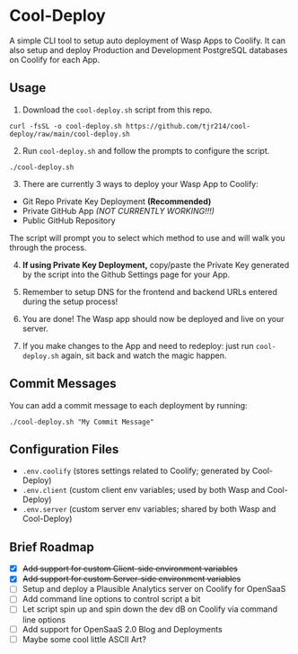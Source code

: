 # Cool-Deploy

A simple CLI tool to setup auto deployment of Wasp Apps to Coolify. It can also setup and deploy Production and Development PostgreSQL databases on Coolify for each App.

## Usage

1. Download the `cool-deploy.sh` script from this repo.

```shell
curl -fsSL -o cool-deploy.sh https://github.com/tjr214/cool-deploy/raw/main/cool-deploy.sh
```

2. Run `cool-deploy.sh` and follow the prompts to configure the script.

```shell
./cool-deploy.sh
```

3. There are currently 3 ways to deploy your Wasp App to Coolify:

- Git Repo Private Key Deployment **(Recommended)**
- Private GitHub App _(NOT CURRENTLY WORKING!!!)_
- Public GitHub Repository

The script will prompt you to select which method to use and will walk you through the process.

4. **If using Private Key Deployment,** copy/paste the Private Key generated by the script into the Github Settings page for your App.

5. Remember to setup DNS for the frontend and backend URLs entered during the setup process!

6. You are done! The Wasp app should now be deployed and live on your server.

7. If you make changes to the App and need to redeploy: just run `cool-deploy.sh` again, sit back and watch the magic happen.

## Commit Messages

You can add a commit message to each deployment by running:

```shell
./cool-deploy.sh "My Commit Message"
```

## Configuration Files

- `.env.coolify` (stores settings related to Coolify; generated by Cool-Deploy)
- `.env.client` (custom client env variables; used by both Wasp and Cool-Deploy)
- `.env.server` (custom server env variables; shared by both Wasp and Cool-Deploy)

## Brief Roadmap

- [x] ~~Add support for custom Client-side environment variables~~
- [x] ~~Add support for custom Server-side environment variables~~
- [ ] Setup and deploy a Plausible Analytics server on Coolify for OpenSaaS
- [ ] Add command line options to control script a bit
- [ ] Let script spin up and spin down the dev dB on Coolify via command line options
- [ ] Add support for OpenSaaS 2.0 Blog and Deployments
- [ ] Maybe some cool little ASCII Art?
